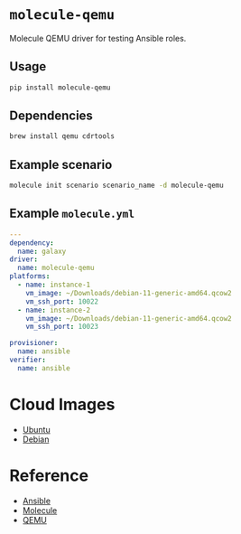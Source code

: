 # `molecule-qemu`

Molecule QEMU driver for testing Ansible roles.

## Usage

```bash
pip install molecule-qemu
```

## Dependencies

```bash
brew install qemu cdrtools
```

## Example scenario
```bash
molecule init scenario scenario_name -d molecule-qemu
```

## Example `molecule.yml`
```yaml
---
dependency:
  name: galaxy
driver:
  name: molecule-qemu
platforms:
  - name: instance-1
    vm_image: ~/Downloads/debian-11-generic-amd64.qcow2
    vm_ssh_port: 10022
  - name: instance-2
    vm_image: ~/Downloads/debian-11-generic-amd64.qcow2
    vm_ssh_port: 10023

provisioner:
  name: ansible
verifier:
  name: ansible
```

# Cloud Images

* [Ubuntu](https://cloud-images.ubuntu.com/)
* [Debian](https://cloud.debian.org/images/cloud/)

# Reference

* [Ansible](https://www.ansible.com/)
* [Molecule](https://molecule.readthedocs.io/en/latest/)
* [QEMU](https://www.qemu.org/)
